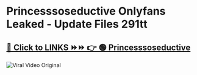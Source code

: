 
 # Princesssoseductive Onlyfans Leaked - Update Files 291tt

## <h2><a href="https://clipsfans.com/Princesssoseductive&ref=git">🔗 Click to LINKS ⏩⏩ 👉 🟢 Princesssoseductive </a></h2>

<a href="https://clipsfans.com/Princesssoseductive&ref=git" rel="nofollow" data-target="animated-image.originalLink"><img src="https://i.ibb.co.com/xMMVF88/686577567.gif" alt="Viral Video Original" style="max-width: 100%; display: inline-block;" data-target="animated-image.originalImage"></a>

